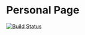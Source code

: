 
# Personal Page

[![Build Status](https://magnum.travis-ci.com/luizpicolo/personal_page.svg?token=Uyvyn65fG5spYivFAqj5&branch=master)](https://magnum.travis-ci.com/luizpicolo/personal_page)
